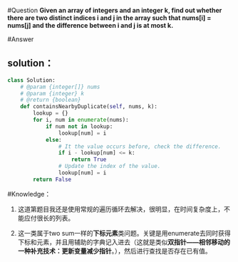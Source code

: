 #Question
**Given an array of integers and an integer k, find out whether there are two distinct indices i and j in the array such that nums[i] = nums[j] and the difference between i and j is at most k.**

#Answer
## solution：
```python
class Solution:
    # @param {integer[]} nums
    # @param {integer} k
    # @return {boolean}
    def containsNearbyDuplicate(self, nums, k):
        lookup = {}
        for i, num in enumerate(nums):
            if num not in lookup:
                lookup[num] = i
            else:
                # It the value occurs before, check the difference.
                if i - lookup[num] <= k:
                    return True
                # Update the index of the value.
                lookup[num] = i
        return False
```

#Knowledge：
1. 这道第题目我还是使用常规的遍历循环去解决，很明显，在时间复杂度上，不能应付很长的列表。

2. 这一类属于two sum一样的**下标元素**类问题。关键是用enumerate去同时获得下标和元素，并且用辅助的字典记入进去（这就是类似**双指针——相邻移动的一种补充技术：更新变量减少指针**。），然后进行查找是否存在已有值。
        